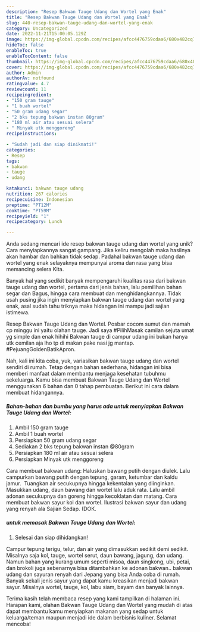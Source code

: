 ```yaml
---
description: "Resep Bakwan Tauge Udang dan Wortel yang Enak"
title: "Resep Bakwan Tauge Udang dan Wortel yang Enak"
slug: 440-resep-bakwan-tauge-udang-dan-wortel-yang-enak
category: Uncategorized
date: 2022-11-21T15:00:05.129Z
image: https://img-global.cpcdn.com/recipes/afcc4476759cdaa6/680x482cq70/bakwan-tauge-udang-dan-wortel-foto-resep-utama.jpg
hideToc: false
enableToc: true
enableTocContent: false
thumbnail: https://img-global.cpcdn.com/recipes/afcc4476759cdaa6/680x482cq70/bakwan-tauge-udang-dan-wortel-foto-resep-utama.jpg
cover: https://img-global.cpcdn.com/recipes/afcc4476759cdaa6/680x482cq70/bakwan-tauge-udang-dan-wortel-foto-resep-utama.jpg
author: Admin
authorAv: notfound
ratingvalue: 4.7
reviewcount: 11
recipeingredient:
- "150 gram tauge"
- "1 buah wortel"
- "50 gram udang segar"
- "2 bks tepung bakwan instan 80gram"
- "180 ml air atau sesuai selera"
- " Minyak utk menggoreng"
recipeinstructions:

- "Sudah jadi dan siap dinikmati!"
categories:
- Resep
tags:
- bakwan
- tauge
- udang

katakunci: bakwan tauge udang 
nutrition: 267 calories
recipecuisine: Indonesian
preptime: "PT12M"
cooktime: "PT59M"
recipeyield: "1"
recipecategory: Lunch

---
```





Anda sedang mencari ide resep bakwan tauge udang dan wortel yang unik? Cara menyiapkannya sangat gampang. Jika keliru mengolah maka hasilnya akan hambar dan bahkan tidak sedap. Padahal bakwan tauge udang dan wortel yang enak selayaknya mempunyai aroma dan rasa yang bisa memancing selera Kita.





Banyak hal yang sedikit banyak mempengaruhi kualitas rasa dari bakwan tauge udang dan wortel, pertama dari jenis bahan, lalu pemilihan bahan segar dan Bagus, hingga cara membuat dan menghidangkannya. Tidak usah pusing jika ingin menyiapkan bakwan tauge udang dan wortel yang enak,      asal sudah tahu triknya maka hidangan ini mampu jadi sajian istimewa.














Resep Bakwan Tauge Udang dan Wortel. Posbar cocom sumut dan mamah cp minggu ini yaitu olahan tauge. Jadi saya #PilihMasak camilan sejuta umat yg simple dan enak hihihi Bakwan tauge di campur udang ini bukan hanya utk cemilan aja lho tp di makan pake nasi jg mantap. #PejuangGoldenBatikApron.






Nah, kali ini kita coba, yuk, variasikan bakwan tauge udang dan wortel sendiri di rumah. Tetap dengan bahan sederhana, hidangan ini bisa memberi manfaat dalam membantu menjaga kesehatan tubuhmu sekeluarga. Kamu bisa membuat Bakwan Tauge Udang dan Wortel menggunakan 6 bahan dan 0 tahap pembuatan. Berikut ini cara dalam membuat hidangannya.

<!--inarticleads1-->

##### Bahan-bahan dan bumbu yang harus ada untuk menyiapkan Bakwan Tauge Udang dan Wortel:

1. Ambil 150 gram tauge
1. Ambil 1 buah wortel
1. Persiapkan 50 gram udang segar
1. Sediakan 2 bks tepung bakwan instan @80gram
1. Persiapkan 180 ml air atau sesuai selera
1. Persiapkan  Minyak utk menggoreng


Cara membuat bakwan udang: Haluskan bawang putih dengan diulek.⁣ Lalu campurkan bawang putih dengan tepung, garam, ketumbar dan kaldu jamur. ⁣ Tuangkan air secukupnya hingga kekentalan yang diinginkan. Masukkan udang, daun bawang dan wortel lalu aduk rata.⁣ Lalu ambil adonan secukupnya dan goreng hingga kecoklatan dan matang. Cara membuat bakwan sayur kol dan wortel. Ilustrasi bakwan sayur dan udang yang renyah ala Sajian Sedap. (DOK. 

<!--inarticleads2-->

#####  untuk memasak Bakwan Tauge Udang dan Wortel:


1. Selesai dan siap dihidangkan!

Campur tepung terigu, telur, dan air yang dimasukkan sedikit demi sedikit. Misalnya saja kol, tauge, wortel serut, daun bawang, jagung, dan udang. Namun bahan yang kurang umum seperti misoa, daun singkong, ubi, petai, dan brokoli juga sebenarnya bisa ditambahkan ke adonan bakwan.. bakwan udang dan sayuran renyah dari Jepang yang bisa Anda coba di rumah. Banyak sekali jenis sayur yang dapat kamu kreasikan menjadi bakwan sayur. Misalnya wortel, tauge, kol, labu siam, bayam dan banyak lainnya. 

Terima kasih telah membaca resep yang kami tampilkan di halaman ini. Harapan kami, olahan Bakwan Tauge Udang dan Wortel yang mudah di atas dapat membantu kamu menyiapkan makanan yang sedap untuk keluarga/teman maupun menjadi ide dalam berbisnis kuliner. Selamat mencoba!
